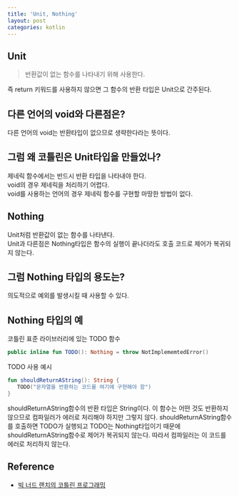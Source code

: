 ```yaml
---
title: 'Unit, Nothing'
layout: post
categories: kotlin
---
```


## Unit
> 반환값이 없는 함수를 나타내기 위해 사용한다.

즉 return 키워드를 사용하지 않으면 그 함수의 반환 타입은 Unit으로 간주된다.

## 다른 언어의 void와 다른점은?
다른 언어의 void는 반환타입이 없으므로 생략한다라는 뜻이다.

## 그럼 왜 코틀린은 Unit타입을 만들었나?
제네릭 함수에서는 반드시 반환 타입을 나타내야 한다.   
void의 경우 제네릭을 처리하기 어렵다.  
void를 사용하는 언어의 경우 제네릭 함수를 구현할 마땅한 방법이 없다.

## Nothing
Unit처럼 반환값이 없는 함수를 나타낸다.  
Unit과 다른점은 Nothing타입은 함수의 실행이 끝나더라도 호출 코드로 제어가 복귀되지 않는다.

## 그럼 Nothing 타입의 용도는?
의도적으로 예외를 발생시킬 때 사용할 수 있다.

## Nothing 타입의 예
코틀린 표준 라이브러리에 있는 TODO 함수
```kotlin
public inline fun TODO(): Nothing = throw NotImplememtedError()
``` 
 TODO 사용 예시
 ```kotlin
fun shouldReturnAString(): String {
    TODO("문자열을 반환하는 코드를 여기에 구현해야 함")
}
```
shouldReturnAString함수의 반환 타입은 String이다. 이 함수는 어떤 것도 반환하지 않으므로 컴파일러가 에러로 처리해야 하지만 그렇지 않다.
shouldReturnAString함수를 호출하면 TODO가 실행되고 TODO는 Nothing타입이기 때문에 shouldReturnAString함수로 제어가 복귀되지 않는다.
따라서 컴파일러는 이 코드를 에러로 처리하지 않는다.

## Reference
- [빅 너드 랜치의 코틀린 프로그래밍](http://www.yes24.com/Product/Goods/70968413?OzSrank=17)
